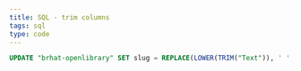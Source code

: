 ```yaml
---
title: SQL - trim columns
tags: sql
type: code
---
```



```sql
UPDATE "brhat-openlibrary" SET slug = REPLACE(LOWER(TRIM("Text")), ' ', '');
```

